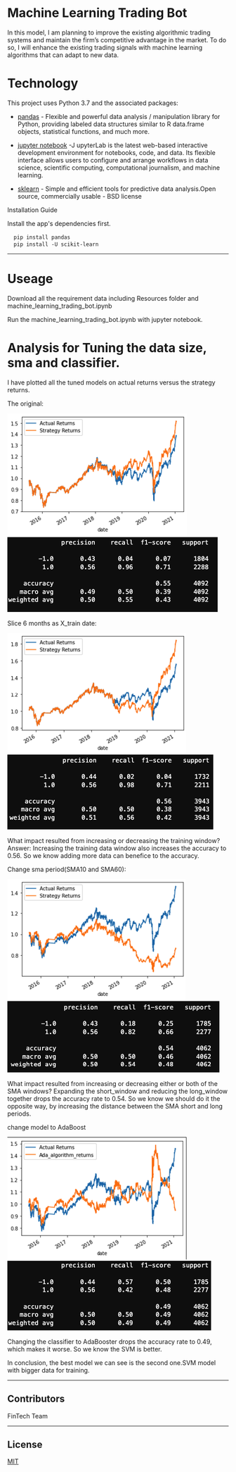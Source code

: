 # Machine Learning Trading Bot

In this model, I am planning to improve the existing algorithmic trading systems and maintain the firm’s competitive advantage in the market. To do so, I will enhance the existing trading signals with machine learning algorithms that can adapt to new data.

# Technology

This project uses Python 3.7 and the associated packages:

* [pandas](https://github.com/pandas-dev/pandas) - Flexible and powerful data analysis / manipulation library for Python, providing labeled data structures similar to R data.frame objects, statistical functions, and much more.

* [jupyter notebook](https://jupyter.org/) -J upyterLab is the latest web-based interactive development environment for notebooks, code, and data. Its flexible interface allows users to configure and arrange workflows in data science, scientific computing, computational journalism, and machine learning.

* [sklearn](https://scikit-learn.org/) - Simple and efficient tools for predictive data analysis.Open source, commercially usable - BSD license


Installation Guide

Install the app's dependencies first.

```
  pip install pandas
  pip install -U scikit-learn

```
---
# Useage

Download all the requirement data including Resources folder and machine_learning_trading_bot.ipynb

Run the machine_learning_trading_bot.ipynb with jupyter notebook.


# Analysis for Tuning the data size, sma and classifier. 

I have plotted all the tuned models on actual returns versus the strategy returns.

The original:

![Original](./img/original.png)
![Original](./img/original_summary.png)

Slice 6 months as X_train date:

![change date](./img/date.png)
![change date](./img/date_summary.png)

What impact resulted from increasing or decreasing the training window?
Answer: Increasing the training data window also increases the accuracy to 0.56. So we know adding more data can benefice to the accuracy.

Change sma period(SMA10 and SMA60):

![change sma](./img/sma.png)
![change sma](./img/sma_summary.png)

What impact resulted from increasing or decreasing either or both of the SMA windows?
Expanding the short_window and reducing the long_window together drops the accuracy rate to 0.54. So we know we should do it the opposite way, by increasing the distance between the SMA short and long periods.

change model to AdaBoost

![change model](./img/ada.png)
![change model](./img/ada_summary.png)

Changing the classifier to AdaBooster drops the accuracy rate to 0.49, which makes it worse. So we know the SVM is better.

In conclusion, the best model we can see is the second one.SVM model with bigger data for training.

---

## Contributors
FinTech Team


---

## License

[MIT](https://choosealicense.com/licenses/mit/)